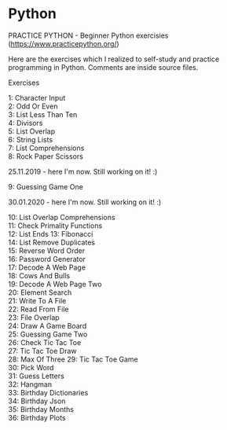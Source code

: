 # Python
PRACTICE PYTHON - Beginner Python exercisies (https://www.practicepython.org/)

Here are the exercises which I realized to self-study and practice programming in Python. Comments are inside source files.

Exercises

1: Character Input  
2: Odd Or Even  
3: List Less Than Ten  
4: Divisors  
5: List Overlap  
6: String Lists  
7: List Comprehensions  
8: Rock Paper Scissors

25.11.2019 - here I'm now. Still working on it! :)

9: Guessing Game One   

30.01.2020 - here I'm now. Still working on it! :)

10: List Overlap Comprehensions  
11: Check Primality Functions   
12: List Ends 
13: Fibonacci  
14: List Remove Duplicates  
15: Reverse Word Order   
16: Password Generator    
17: Decode A Web Page    
18: Cows And Bulls   
19: Decode A Web Page Two    
20: Element Search               
21: Write To A File       
22: Read From File     
23: File Overlap    
24: Draw A Game Board     
25: Guessing Game Two   
26: Check Tic Tac Toe     
27: Tic Tac Toe Draw  
28: Max Of Three 
29: Tic Tac Toe Game   
30: Pick Word  
31: Guess Letters  
32: Hangman  
33: Birthday Dictionaries   
34: Birthday Json  
35: Birthday Months  
36: Birthday Plots   
